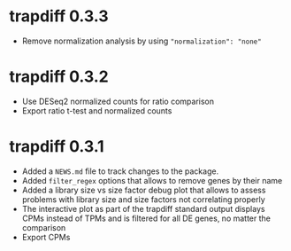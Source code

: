 # trapdiff 0.3.3

* Remove normalization analysis by using `"normalization": "none"`

# trapdiff 0.3.2

* Use DESeq2 normalized counts for ratio comparison
* Export ratio t-test and normalized counts

# trapdiff 0.3.1

* Added a `NEWS.md` file to track changes to the package.
* Added `filter_regex` options that allows to remove genes by their name
* Added a library size vs size factor debug plot that allows to assess problems with library size and size factors not correlating properly
* The interactive plot as part of the trapdiff standard output displays CPMs instead of TPMs and is filtered for all DE genes, no matter the comparison
* Export CPMs
